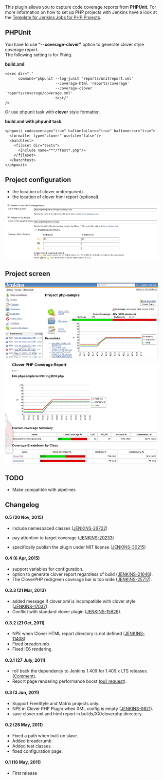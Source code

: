 This plugin allows you to capture code coverage reports from
**PHPUnit**. For more information on how to set up PHP projects with
Jenkins have a look at the [Template for Jenkins Jobs for PHP
Projects](http://jenkins-php.org/).

## PHPUnit

You have to use **"--coverage-clover"** option to generate clover style
coverage report.  
The following setting is for Phing.

**build.xml**

``` syntaxhighlighter-pre
<exec dir="."
      command="phpunit --log-junit 'reports/unitreport.xml'
                       --coverage-html 'reports/coverage'
                       --coverage-clover 'reports/coverage/coverage.xml'
                       test/"
/>
```

Or use phpunit task with **clover** style formatter.

**build.xml with phpunit task**

``` syntaxhighlighter-pre
<phpunit codecoverage="true" haltonfailure="true" haltonerror="true">
  <formatter type="clover" usefile="false"/>
  <batchtest>
    <fileset dir="tests">
      <include name="**/*Test*.php"/>
    </fileset>
  </batchtest>
</phpunit>
```

## Project configuration

-   the location of clover xml(required).
-   the location of clover html report (optional).

![](docs/images/cloverphp-jobconfig.png)

## Project screen

![](docs/images/cloverphp-project.png)

![](docs/images/cloverphp-breakdown.png)

## TODO

-   Make compatible with pipelines

## Changelog

#### 0.5 (20 Nov, 2015)

-   include namespaced classes
    ([JENKINS-26722](https://issues.jenkins-ci.org/browse/JENKINS-26722))

-   pay attention to target coverage
    ([JENKINS-20233](https://issues.jenkins-ci.org/browse/JENKINS-20233))
-   specifically publish the plugin under MIT license
    ([JENKINS-30215](https://issues.jenkins-ci.org/browse/JENKINS-30215))

#### 0.4 (6 Apr, 2015)

-   support variables for configuration.
-   option to generate clover report regardless of build
    ([JENKINS-21046](https://issues.jenkins-ci.org/browse/JENKINS-21046)).
-   The CloverPHP red/green coverage bar is too wide
    ([JENKINS-25717](https://issues.jenkins-ci.org/browse/JENKINS-25717)).

#### 0.3.3 (21 Mar, 2013)

-   added message if clover xml is incompatible with clover style
    ([JENKINS-17037](https://issues.jenkins-ci.org/browse/JENKINS-17037)).
-   Conflict with standard clover plugin
    ([JENKINS-15626](https://issues.jenkins-ci.org/browse/JENKINS-15626)).

#### 0.3.2 (21 Oct, 2011)

-   NPE when Clover HTML report directory is not defined
    ([JENKINS-11408](https://issues.jenkins-ci.org/browse/JENKINS-11408)).
-   Fixed breadcrumb.
-   Fixed IE6 rendering.

#### 0.3.1 (27 July, 2011)

-   roll back the dependency to Jenkins 1.409 for 1.409.x LTS
    releases.([Comment](https://github.com/jenkinsci/cloverphp-plugin/commit/c768bb5f1239db297965f457700f4668081af634#commitcomment-499465)).
-   Report page rendering performance boost ([pull
    request](https://github.com/jenkinsci/cloverphp-plugin/pull/1)).

#### 0.3 (3 Jun, 2011)

-   Support FreeStyle and Matrix projects only.
-   NPE in Clover PHP Plugin when XML config is empty
    ([JENKINS-9821](https://issues.jenkins-ci.org/browse/JENKINS-9821)).
-   save clover.xml and html report in builds/XX/cloverphp directory.

#### 0.2 (28 May, 2011)

-   Fixed a path when built on slave.
-   Added breadcrumb.
-   Added test classes.
-   fixed configuration page.

#### 0.1 (16 May, 2011)

-   First release
